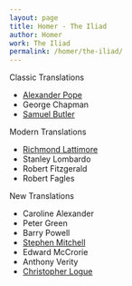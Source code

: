 ```yaml
---
layout: page
title: Homer - The Iliad
author: Homer
work: The Iliad
permalink: /homer/the-iliad/
---
```

Classic Translations

* [Alexander Pope](alexander-pope)
* George Chapman
* [Samuel Butler](samuel-butler)

Modern Translations

* [Richmond Lattimore](richmond-lattimore)
* Stanley Lombardo
* Robert Fitzgerald
* Robert Fagles

New Translations

* Caroline Alexander
* Peter Green
* Barry Powell
* [Stephen Mitchell](stephen-mitchell)
* Edward McCrorie
* Anthony Verity
* [Christopher Logue](christopher-logue)
